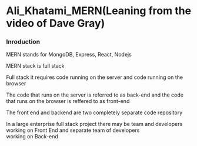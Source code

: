 # Ali_Khatami_MERN(Leaning from the video of Dave Gray)

### Inroduction

MERN stands for MongoDB, Express, React, Nodejs <br>

MERN stack is full stack <br>

Full stack it requires code running on the server and code running on the browser <br>

The code that runs on the server is referred to as back-end and the code that runs on the browser is reffered to as front-end <br>

The front end and backend are two completely separate  code repository <br>

In a large enterprise full stack project there may be team and developers working on Front End and separate team of developers <br>
working on Back-end <br>












